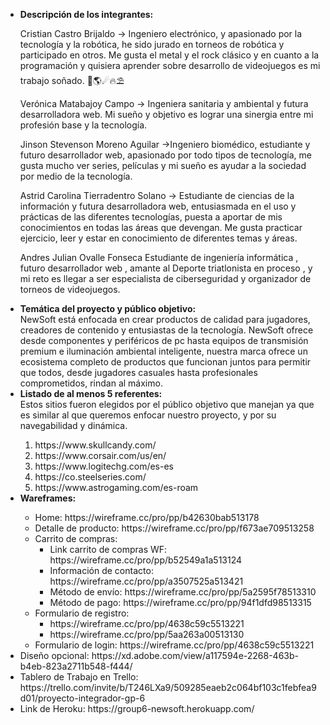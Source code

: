 <ul type = "disc">
<li><strong>Descripción de los integrantes:</strong></li>

Cristian Castro Brijaldo -> Ingeniero electrónico, y apasionado por la tecnología y la robótica, he sido jurado en torneos de robótica y participado en otros. Me gusta el metal y el rock clásico y en cuanto a la programación y quisiera aprender sobre desarrollo de videojuegos es mi trabajo soñado. 🦾🌎☄🔥⛱

Verónica Matabajoy Campo -> Ingeniera sanitaria y ambiental y futura desarrolladora web. Mi sueño y objetivo es lograr una sinergia entre mi profesión base y la tecnología.

Jinson Stevenson Moreno Aguilar ->Ingeniero biomédico, estudiante y futuro desarrollador web, apasionado por todo tipos de tecnología, me gusta mucho ver series, películas y mi sueño es ayudar a la sociedad por medio de la tecnología.

Astrid Carolina Tierradentro Solano → Estudiante de ciencias de la información y futura desarrolladora web, entusiasmada en el uso y prácticas de las diferentes tecnologías, puesta a aportar de mis conocimientos en todas las áreas que devengan. Me gusta practicar ejercicio, leer y estar en conocimiento de diferentes temas y áreas.

Andres Julian Ovalle Fonseca
Estudiante de ingeniería informática , futuro desarrollador web , amante al Deporte triatlonista en proceso , y mi reto es llegar a ser especialista de ciberseguridad y organizador de torneos de videojuegos.

<li><strong>Temática del proyecto y público objetivo:</strong></li>
NewSoft está enfocada en crear productos de calidad para jugadores, creadores de contenido y entusiastas de la tecnología. NewSoft ofrece desde componentes y periféricos de pc hasta equipos de transmisión premium e iluminación ambiental inteligente, nuestra marca ofrece un ecosistema completo de productos que funcionan juntos para permitir que todos, desde jugadores casuales hasta profesionales comprometidos, rindan al máximo.

<li><strong>Listado de al menos 5 referentes: </strong></li>
Estos sitios fueron elegidos por el público objetivo que manejan ya que es similar al que queremos enfocar nuestro proyecto, y por su navegabilidad y dinámica.
<ol type = "1">
<li>https://www.skullcandy.com/</li>
<li>https://www.corsair.com/us/en/</li>
<li>https://www.logitechg.com/es-es</li>
<li>https://co.steelseries.com/</li>
<li>https://www.astrogaming.com/es-roam</li>
</ol>
<li><strong>Wareframes:</strong></li>
<ul>
    <li>Home: https://wireframe.cc/pro/pp/b42630bab513178</li>
    <li>Detalle de producto: https://wireframe.cc/pro/pp/f673ae709513258</li>
    <li>Carrito de compras: 
        <ul>
            <li>Link carrito de compras WF: https://wireframe.cc/pro/pp/b52549a1a513124</li>
            <li>Información de contacto: https://wireframe.cc/pro/pp/a3507525a513421</li>
            <li>Método de envío: https://wireframe.cc/pro/pp/5a2595f78513310</li>
            <li>Método de pago: https://wireframe.cc/pro/pp/94f1dfd98513315</li>
        </ul>
    </li>
    <li>Formulario de registro: 
        <ul>
            <li>https://wireframe.cc/pro/pp/4638c59c5513221</li>
            <li>https://wireframe.cc/pro/pp/5aa263a00513130</li>
        </ul>
    </li>
    <li>Formulario de login: https://wireframe.cc/pro/pp/4638c59c5513221</li>
</ul>
    <li>Diseño opcional: https://xd.adobe.com/view/a117594e-2268-463b-b4eb-823a2711b548-f444/</li>
    <li>Tablero de Trabajo en Trello: https://trello.com/invite/b/T246LXa9/509285eaeb2c064bf103c1febfea9d01/proyecto-integrador-gp-6</li>
    <li>Link de Heroku: https://group6-newsoft.herokuapp.com/</li>
</ul>
